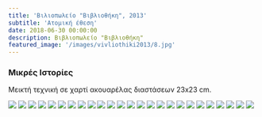 ```yaml
---
title: 'Βιλιοπωλείο "Βιβλιοθήκη", 2013'
subtitle: 'Ατομική έθεση'
date: 2018-06-30 00:00:00
description: Βιβλιοπωλείο "Βιβλιοθήκη"
featured_image: '/images/vivliothiki2013/8.jpg'
---
```


### Μικρές Ιστορίες

Μεικτή τεχνική σε χαρτί ακουαρέλας διαστάσεων 23x23 cm.

<div class="gallery" data-columns="5">
        <img src="/images/vivliothiki2013/1.jpg">
        <img src="/images/vivliothiki2013/2.jpg">
        <img src="/images/vivliothiki2013/3.jpg">
        <img src="/images/vivliothiki2013/4.jpg">
        <img src="/images/vivliothiki2013/5.jpg">
        <img src="/images/vivliothiki2013/6.jpg">
        <img src="/images/vivliothiki2013/7.jpg">
        <img src="/images/vivliothiki2013/8.jpg">
        <img src="/images/vivliothiki2013/9.jpg">
        <img src="/images/vivliothiki2013/10.jpg">
        <img src="/images/vivliothiki2013/11.jpg">
        <img src="/images/vivliothiki2013/12.jpg">
        <img src="/images/vivliothiki2013/13.jpg">
        <img src="/images/vivliothiki2013/14.jpg">
        <img src="/images/vivliothiki2013/15.jpg">
        <img src="/images/vivliothiki2013/16.jpg">
        <img src="/images/vivliothiki2013/17.jpg">
        <img src="/images/vivliothiki2013/18.jpg">
        <img src="/images/vivliothiki2013/19.jpg">
        <img src="/images/vivliothiki2013/20.jpg">
        <img src="/images/vivliothiki2013/21.jpg">
        <img src="/images/vivliothiki2013/22.jpg">
        <img src="/images/vivliothiki2013/23.jpg">
        <img src="/images/vivliothiki2013/24.jpg">
        <img src="/images/vivliothiki2013/25.jpg">
</div>
